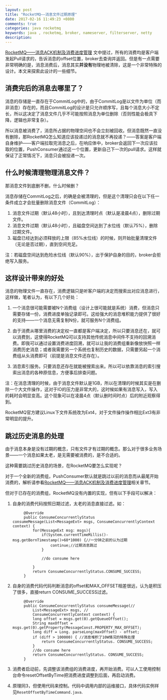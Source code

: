 ```yaml
---
layout: post
title: "RocketMQ——消息文件过期原理"
date: 2017-02-16 11:49:23 +0800
comments: true
categories: java rocketmq
keywords: java , rocketmq, broker, nameserver, filterserver, netty
description: 
---
```


[RocketMQ——消息ACK机制及消费进度管理](http://jaskey.github.io/blog/2017/01/25/rocketmq-consume-offset-management// "RocketMQ——消息ACK机制及消费进度管理") 文中提过，所有的消费均是客户端发起Pull请求的，告诉消息的offset位置，broker去查询并返回。但是有一点需要非常明确的是，消息消费后，消息其实**并没有**物理地被清除，这是一个非常特殊的设计。本文来探索此设计的一些细节。


## 消费完后的消息去哪里了？

消息的存储是一直存在于CommitLog中的，由于CommitLog是以文件为单位（而非消息）存在的，而且CommitLog的设计是只允许顺序写，且每个消息大小不定长，所以这决定了消息文件几乎不可能按照消息为单位删除（否则性能会极具下降，逻辑也非常复杂）。

所以消息被消费了，消息所占据的物理空间也不会立刻被回收。但消息既然一直没有删除，那RocketMQ怎么知道应该投递过的消息就不再投递？——答案是客户端自身维护——客户端拉取完消息之后，在响应体中，broker会返回下一次应该拉取的位置，PushConsumer通过这一个位置，更新自己下一次的pull请求。这样就保证了正常情况下，消息只会被投递一次。


## 什么时候清理物理消息文件？

那消息文件到底删不删，什么时候删？

消息存储在CommitLog之后，的确是会被清理的，但是这个清理只会在以下任一条件成立才会批量删除消息文件（CommitLog）：

1. 消息文件过期（默认48小时），且到达清理时点（默认是凌晨4点），删除过期文件。
2. 消息文件过期（默认48小时），且磁盘空间达到了水位线（默认75%），删除过期文件。
3. 磁盘已经达到必须释放的上限（85%水位线）的时候，则开始批量清理文件（无论是否过期），直到空间充足。

注：若磁盘空间达到危险水位线（默认90%），出于保护自身的目的，broker会拒绝写入服务。

## 这样设计带来的好处

消息的物理文件一直存在，消费逻辑只是听客户端的决定而搜索出对应消息进行，这样做，笔者认为，有以下几个好处：

1. 一个消息很可能需要被N个消费组（设计上很可能就是系统）消费，但消息只需要存储一份，消费进度单独记录即可。这给强大的消息堆积能力提供了很好的支持——一个消息无需复制N份，就可服务N个消费组。

2. 由于消费从哪里消费的决定权一直都是客户端决定，所以只要消息还在，就可以消费到，这使得RocketMQ可以支持其他传统消息中间件不支持的回溯消费。即我可以通过设置消费进度回溯，就可以让我的消费组重新像放快照一样消费历史消息；或者我需要另一个系统也复制历史的数据，只需要另起一个消费组从头消费即可（前提是消息文件还存在）。

3. 消息索引服务。只要消息还存在就能被搜索出来。所以可以依靠消息的索引搜索出消息的各种原信息，方便事后排查问题。


注：在消息清理的时候，由于消息文件默认是1GB，所以在清理的时候其实是在删除一个大文件操作，这对于IO的压力是非常大的，这时候如果有消息写入，写入的耗时会明显变高。这个现象可以在凌晨4点（默认删时间时点）后的附近观察得到。

RocketMQ官方建议Linux下文件系统改为Ext4，对于文件操作操作相比Ext3有非常明显的提升。
## 跳过历史消息的处理

由于消息本身是没有过期的概念，只有文件才有过期的概念。那么对于很多业务场景——一个消息如果太老，是无需要被消费的，是不合适的。

这种需要跳过历史消息的场景，在RocketMQ要怎么实现呢？

对于一个全新的消费组，PushConsumer默认就是跳过以前的消息而从最尾开始消费的，解析请参看[RocketMQ——消息ACK机制及消费进度管理](http://jaskey.github.io/blog/2017/01/25/rocketmq-consume-offset-management// "RocketMQ——消息ACK机制及消费进度管理")相关章节。

但对于已存在的消费组，RocketMQ没有内置的实现，但有以下手段可以解决：

1. 自身的消费代码按照日期过滤，太老的消息直接过滤。如：

            @Override
            public ConsumeConcurrentlyStatus consumeMessage(List<MessageExt> msgs, ConsumeConcurrentlyContext context) {
                for(MessageExt msg: msgs){
                    if(System.currentTimeMillis()-msg.getBornTimestamp()>60*1000) {//一分钟之前的认为过期
                        continue;//过期消息跳过
                    }

                    //do consume here

                }
                return ConsumeConcurrentlyStatus.CONSUME_SUCCESS;
            }

2. 自身的消费代码代码判断消息的offset和MAX_OFFSET相差很远，认为是积压了很多，直接return CONSUME_SUCCESS过滤。

            @Override
            public ConsumeConcurrentlyStatus consumeMessage(//
                List<MessageExt> msgs, //
                ConsumeConcurrentlyContext context) {
                long offset = msgs.get(0).getQueueOffset();
                String maxOffset = msgs.get(0).getProperty(MessageConst.PROPERTY_MAX_OFFSET);
                long diff = Long. parseLong(maxOffset) - offset;
                if (diff > 100000) { //消息堆积了10W情况的特殊处理
                    return ConsumeConcurrentlyStatus. CONSUME_SUCCESS;
                }
                //do consume here
                return ConsumeConcurrentlyStatus. CONSUME_SUCCESS;
            }

3. 消费者启动前，先调整该消费组的消费进度，再开始消费。可以人工使用控制台命令resetOffsetByTime把消费进度调整到后面，再启动消费。
4. 原理同3，但使用代码来控制。代码中调用内部的运维接口，具体代码实例祥见`ResetOffsetByTimeCommand.java`. 


